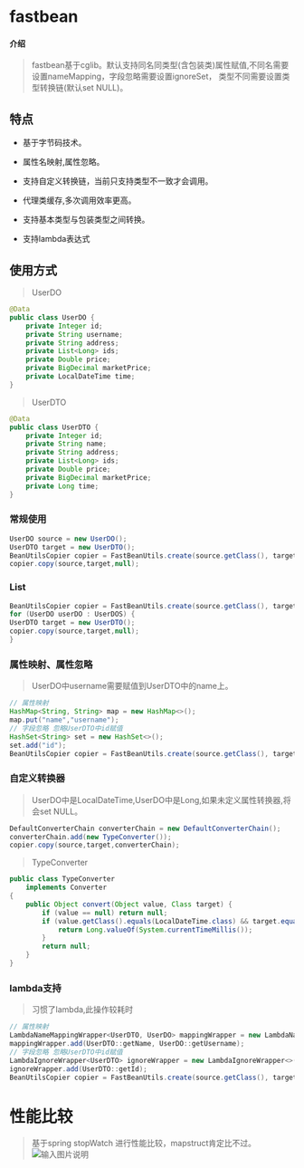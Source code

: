 # fastbean

#### 介绍
> fastbean基于cglib。默认支持同名同类型(含包装类)属性赋值,不同名需要设置nameMapping，字段忽略需要设置ignoreSet，
> 类型不同需要设置类型转换链(默认set NULL)。
## 特点
- 基于字节码技术。
- 属性名映射,属性忽略。

- 支持自定义转换链，当前只支持类型不一致才会调用。
- 代理类缓存,多次调用效率更高。
- 支持基本类型与包装类型之间转换。
- 支持lambda表达式
## 使用方式
> UserDO

```java
@Data
public class UserDO {
    private Integer id;
    private String username;
    private String address;
    private List<Long> ids;
    private Double price;
    private BigDecimal marketPrice;
    private LocalDateTime time;
}
```
> UserDTO

```java
@Data
public class UserDTO {
    private Integer id;
    private String name;
    private String address;
    private List<Long> ids;
    private Double price;
    private BigDecimal marketPrice;
    private Long time;
}
```
 ### 常规使用
 ```java
UserDO source = new UserDO();
UserDTO target = new UserDTO();
BeanUtilsCopier copier = FastBeanUtils.create(source.getClass(), target.getClass());
copier.copy(source,target,null);
```
### List
```java
BeanUtilsCopier copier = FastBeanUtils.create(source.getClass(), target.getClass()); // 此步耗时,不建议放到循环
for (UserDO userDO : UserDOS) {
UserDTO target = new UserDTO();
copier.copy(source,target,null);
}
```
### 属性映射、属性忽略
> UserDO中username需要赋值到UserDTO中的name上。
```java
// 属性映射
HashMap<String, String> map = new HashMap<>();
map.put("name","username");
// 字段忽略 忽略UserDTO中id赋值
HashSet<String> set = new HashSet<>();
set.add("id");
BeanUtilsCopier copier = FastBeanUtils.create(source.getClass(), target.getClass(), map, set); 

```
### 自定义转换器
> UserDO中是LocalDateTime,UserDO中是Long,如果未定义属性转换器,将会set NULL。

```java
DefaultConverterChain converterChain = new DefaultConverterChain();
converterChain.add(new TypeConverter());
copier.copy(source,target,converterChain);

```
> TypeConverter

```java
public class TypeConverter
    implements Converter
{
    public Object convert(Object value, Class target) {
        if (value == null) return null; 
        if (value.getClass().equals(LocalDateTime.class) && target.equals(Long.class)) {
            return Long.valueOf(System.currentTimeMillis());
        }
        return null;
    }
}
```
### lambda支持
> 习惯了lambda,此操作较耗时
```java
// 属性映射
LambdaNameMappingWrapper<UserDTO, UserDO> mappingWrapper = new LambdaNameMappingWrapper<>();
mappingWrapper.add(UserDTO::getName, UserDO::getUsername);
// 字段忽略 忽略UserDTO中id赋值
LambdaIgnoreWrapper<UserDTO> ignoreWrapper = new LambdaIgnoreWrapper<>();
ignoreWrapper.add(UserDTO::getId);
BeanUtilsCopier copier = FastBeanUtils.create(source.getClass(), target.getClass(), mappingWrapper, ignoreWrapper);
```
# 性能比较
> 基于spring stopWatch 进行性能比较，mapstruct肯定比不过。
![输入图片说明](https://images.gitee.com/uploads/images/2021/1212/235044_f4dd9d77_7650717.png "屏幕截图.png")